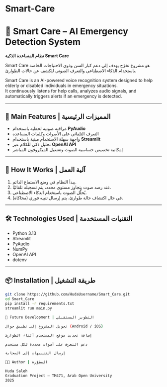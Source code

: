 # Smart-Care 
# 🚨 Smart Care – AI Emergency Detection System  
**نظام المساعدة الذكية Smart Care**

Smart Care هو مشروع تخرّج يهدف إلى دعم كبار السن وذوي الاحتياجات الخاصة باستخدام الذكاء الاصطناعي والتعرف الصوتي للكشف عن حالات الطوارئ.

Smart Care is an AI-powered voice recognition system designed to help elderly or disabled individuals in emergency situations.  
It continuously listens for help calls, analyzes audio signals, and automatically triggers alerts if an emergency is detected.

---

## 🎯 Main Features | المميزات الرئيسية
- مراقبة صوتية لحظية باستخدام **PyAudio**  
- التعرف التلقائي على الأصوات وكلمات المساعدة  
- واجهة سهلة الاستخدام مبنية باستخدام **Streamlit**  
- تحليل ذكي للكلام عبر **OpenAI API**  
- إمكانية تخصيص حساسية الصوت وتشغيل الميكروفون المباشر  

---

## 🧠 How It Works | آلية العمل
1. يبدأ النظام في وضع الاستماع الدائم.  
2. عند رصد صوت يتجاوز مستوى محدد، يتم تسجيله تلقائيًا.  
3. يُحلَّل الصوت باستخدام الذكاء الاصطناعي.  
4. في حال اكتشاف حالة طوارئ، يتم إرسال تنبيه فوري (محاكاة).  

---

## 🛠️ Technologies Used | التقنيات المستخدمة
- Python 3.13  
- Streamlit  
- PyAudio  
- NumPy  
- OpenAI API  
- dotenv  

---

## 📦 Installation | طريقة التشغيل
```bash
git clone https://github.com/HudaUsername/Smart_Care.git
cd Smart_Care
pip install -r requirements.txt
streamlit run main.py

📱 Future Development | التطوير المستقبلي

تحويل المشروع إلى تطبيق جوال (Android / iOS)

إضافة تحديد موقع المستخدم أثناء الطوارئ

دعم التعرف على أصوات محددة لكل مستخدم

إرسال التنبيهات إلى السحابة

👩‍💻 Author | المطوّرة

Huda Saleh
Graduation Project – TM471, Arab Open University
2025
